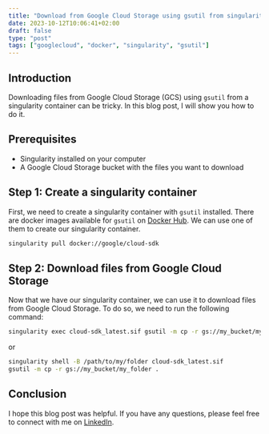 ```yaml
---
title: "Download from Google Cloud Storage using gsutil from singularity container"
date: 2023-10-12T10:06:41+02:00
draft: false
type: "post"
tags: ["googlecloud", "docker", "singularity", "gsutil"]
---
```

## Introduction
Downloading files from Google Cloud Storage (GCS) using `gsutil` from a singularity container can be tricky. In this blog post, I will show you how to do it.

## Prerequisites
- Singularity installed on your computer
- A Google Cloud Storage bucket with the files you want to download

## Step 1: Create a singularity container
First, we need to create a singularity container with `gsutil` installed. There are docker images available for `gsutil` on [Docker Hub](https://hub.docker.com/r/google/cloud-sdk/). We can use one of them to create our singularity container.

```bash
singularity pull docker://google/cloud-sdk
```

## Step 2: Download files from Google Cloud Storage
Now that we have our singularity container, we can use it to download files from Google Cloud Storage. To do so, we need to run the following command:

```bash
singularity exec cloud-sdk_latest.sif gsutil -m cp -r gs://my_bucket/my_folder .
```
or

```bash
singularity shell -B /path/to/my/folder cloud-sdk_latest.sif
gsutil -m cp -r gs://my_bucket/my_folder .
```

## Conclusion
I hope this blog post was helpful. If you have any questions, please feel free to connect with me on [LinkedIn](https://www.linkedin.com/in/nagarna/).
